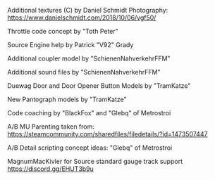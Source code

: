 Additional textures (C) by Daniel Schmidt Photography: https://www.danielschmidt.com/2018/10/06/vgf50/

Throttle code concept by "Toth Peter"

Source Engine help by Patrick "V92" Grady

Additional coupler model by "SchienenNahverkehrFFM"

Additional sound files by "SchienenNahverkehrFFM"

Duewag Door and Door Opener Button Models by "TramKatze"

New Pantograph models by "TramKatze"

Code coaching by "BlackFox" and "Glebq" of Metrostroi

A/B MU Parenting taken from: https://steamcommunity.com/sharedfiles/filedetails/?id=1473507447

A/B Detail scripting concept ideas: "Glebq" of Metrostroi

MagnumMacKivler for Source standard gauge track support https://discord.gg/EHUT3b9u
